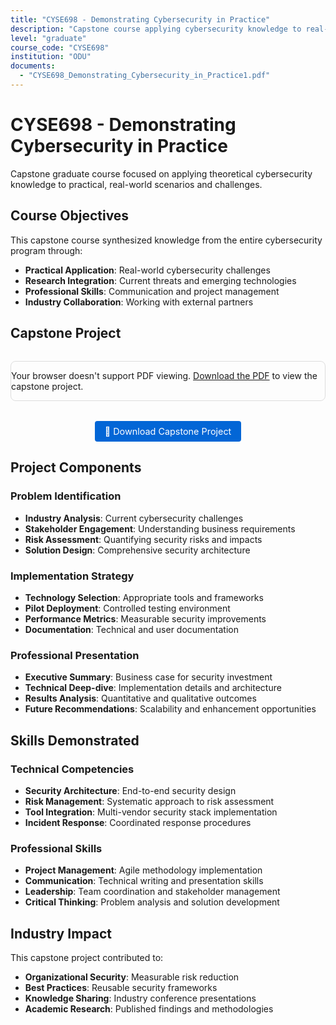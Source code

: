 ```yaml
---
title: "CYSE698 - Demonstrating Cybersecurity in Practice"
description: "Capstone course applying cybersecurity knowledge to real-world scenarios"
level: "graduate"
course_code: "CYSE698"
institution: "ODU"
documents: 
  - "CYSE698_Demonstrating_Cybersecurity_in_Practice1.pdf"
---
```


# CYSE698 - Demonstrating Cybersecurity in Practice

Capstone graduate course focused on applying theoretical cybersecurity knowledge to practical, real-world scenarios and challenges.

## Course Objectives

This capstone course synthesized knowledge from the entire cybersecurity program through:
- **Practical Application**: Real-world cybersecurity challenges
- **Research Integration**: Current threats and emerging technologies
- **Professional Skills**: Communication and project management
- **Industry Collaboration**: Working with external partners

## Capstone Project

<div class="document-embed">
  <object data="/assets/images/CYSE698_Demonstrating_Cybersecurity_in_Practice1.pdf" type="application/pdf" width="100%" height="800px">
    <p>Your browser doesn't support PDF viewing. 
       <a href="/assets/images/CYSE698_Demonstrating_Cybersecurity_in_Practice1.pdf">Download the PDF</a> to view the capstone project.</p>
  </object>
</div>

<div class="download-section">
  <a href="/assets/images/CYSE698_Demonstrating_Cybersecurity_in_Practice1.pdf" class="download-btn" download>
    📄 Download Capstone Project
  </a>
</div>

## Project Components

### Problem Identification
- **Industry Analysis**: Current cybersecurity challenges
- **Stakeholder Engagement**: Understanding business requirements
- **Risk Assessment**: Quantifying security risks and impacts
- **Solution Design**: Comprehensive security architecture

### Implementation Strategy
- **Technology Selection**: Appropriate tools and frameworks
- **Pilot Deployment**: Controlled testing environment
- **Performance Metrics**: Measurable security improvements
- **Documentation**: Technical and user documentation

### Professional Presentation
- **Executive Summary**: Business case for security investment
- **Technical Deep-dive**: Implementation details and architecture
- **Results Analysis**: Quantitative and qualitative outcomes
- **Future Recommendations**: Scalability and enhancement opportunities

## Skills Demonstrated

### Technical Competencies
- **Security Architecture**: End-to-end security design
- **Risk Management**: Systematic approach to risk assessment
- **Tool Integration**: Multi-vendor security stack implementation
- **Incident Response**: Coordinated response procedures

### Professional Skills
- **Project Management**: Agile methodology implementation
- **Communication**: Technical writing and presentation skills
- **Leadership**: Team coordination and stakeholder management
- **Critical Thinking**: Problem analysis and solution development

## Industry Impact

This capstone project contributed to:
- **Organizational Security**: Measurable risk reduction
- **Best Practices**: Reusable security frameworks
- **Knowledge Sharing**: Industry conference presentations
- **Academic Research**: Published findings and methodologies

<style>
.document-embed {
  margin: 2rem 0;
  border: 1px solid #ddd;
  border-radius: 8px;
  overflow: hidden;
}

.download-section {
  text-align: center;
  margin: 1rem 0;
}

.download-btn {
  display: inline-block;
  padding: 8px 16px;
  background-color: #0366d6;
  color: white;
  text-decoration: none;
  border-radius: 4px;
  font-size: 0.9rem;
}

.download-btn:hover {
  background-color: #0256cc;
  text-decoration: none;
  color: white;
}
</style>
